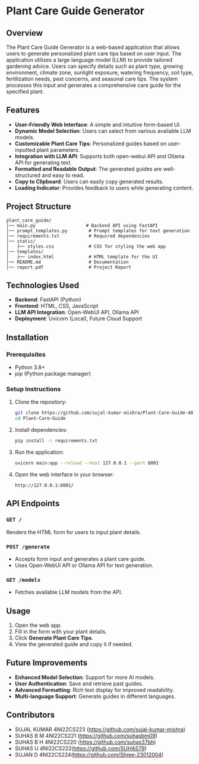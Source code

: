 # Plant Care Guide Generator

## Overview
The Plant Care Guide Generator is a web-based application that allows users to generate personalized plant care tips based on user input. The application utilizes a large language model (LLM) to provide tailored gardening advice. Users can specify details such as plant type, growing environment, climate zone, sunlight exposure, watering frequency, soil type, fertilization needs, pest concerns, and seasonal care tips. The system processes this input and generates a comprehensive care guide for the specified plant.

## Features
- **User-Friendly Web Interface**: A simple and intuitive form-based UI.
- **Dynamic Model Selection**: Users can select from various available LLM models.
- **Customizable Plant Care Tips**: Personalized guides based on user-inputted plant parameters.
- **Integration with LLM API**: Supports both open-webui API and Ollama API for generating text.
- **Formatted and Readable Output**: The generated guides are well-structured and easy to read.
- **Copy to Clipboard**: Users can easily copy generated results.
- **Loading Indicator**: Provides feedback to users while generating content.

## Project Structure
```
plant_care_guide/
│── main.py                   # Backend API using FastAPI
│── prompt_templates.py        # Prompt templates for text generation
│── requirements.txt           # Required dependencies
│── static/
│   ├── styles.css             # CSS for styling the web app
│── templates/
│   ├── index.html             # HTML template for the UI
│── README.md                  # Documentation
│── report.pdf                 # Project Report
```

## Technologies Used
- **Backend**: FastAPI (Python)
- **Frontend**: HTML, CSS, JavaScript
- **LLM API Integration**: Open-WebUI API, Ollama API
- **Deployment**: Uvicorn (Local), Future Cloud Support

## Installation
### Prerequisites
- Python 3.8+
- pip (Python package manager)

### Setup Instructions
1. Clone the repository:
   ```sh
   git clone https://github.com/sujal-kumar-mishra/Plant-Care-Guide-48.git
   cd Plant-Care-Guide
   ```
2. Install dependencies:
   ```sh
   pip install -r requirements.txt
   ```
3. Run the application:
   ```sh
   uvicorn main:app --reload --host 127.0.0.1 --port 8001
   ```
4. Open the web interface in your browser:
   ```
   http://127.0.0.1:8001/
   ```

## API Endpoints
### `GET /`
Renders the HTML form for users to input plant details.

### `POST /generate`
- Accepts form input and generates a plant care guide.
- Uses Open-WebUI API or Ollama API for text generation.

### `GET /models`
- Fetches available LLM models from the API.

## Usage
1. Open the web app.
2. Fill in the form with your plant details.
3. Click **Generate Plant Care Tips**.
4. View the generated guide and copy it if needed.

## Future Improvements
- **Enhanced Model Selection**: Support for more AI models.
- **User Authentication**: Save and retrieve past guides.
- **Advanced Formatting**: Rich text display for improved readability.
- **Multi-language Support**: Generate guides in different languages.

## Contributors
- SUJAL KUMAR 4NI22CS223 (https://github.com/sujal-kumar-mishra)
- SUHAS B M 4NI22CS221 (https://github.com/suhasbm09)
- SUHAS B H 4NI22CS220 (https://github.com/suhas37bh)
- SUHAS U 4NI22CS222(https://github.com/SUHAS79)
- SUJAN D 4NI22CS224(https://github.com/Shree-23012004)



